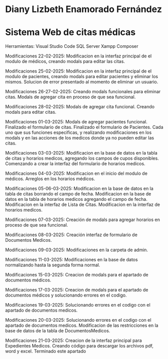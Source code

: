 # Diany Lizbeth Enamorado Fernández 
# Sistema Web de citas médicas
Herramientas:
  Visual Studio Code
  SQL Server
  Xampp
  Composer

  Modificaciones 22-02-2025:
    Modificacion en la interfaz principal de el modulo de médicos, creando modals para editar las citas.

  Modificaciones 25-02-2025:
    Modificacion en la interfaz principal de el modulo de pacientes, creando modals para editar pacientes y eliminar los mismos.
    Solucion de error presentado al momento de eliminar un usuario.

  Modificaciones 26-27-02-2025:
    Creando modals funcionales para eliminar citas.
    Modals de agregar cita en proceso de que sea funcional.

  
  Modificaciones 28-02-2025:
    Modals de agregar cita funcional.
    Creando modals para editar citas.

  Modificaciones 01-03-2025:
    Modals de agregar pacientes funcional.
    Finalizado el formulario de citas.
    Finalizado el formulario de Pacientes.
    Cada uno que sus funciones especificas, y realizando modificaciones en los modals y en las acciones
    de los medicos donde ya no pueden editar las citas.

  Modificaciones 03-03-2025:
    Modificacion en la base de datos en la tabla de citas y horarios medicos, agregando los campos de cupos disponibles.
    Comenzando a crear la interfaz del formulario de horarios medicos.
      
  Modificaciones 04-03-2025:
    Modificacion en el inicio del modulo de médicos.
    Arreglos en los horarios médicos.

  Modificaciones 05-06-03-2025:
    Modificacion en la base de datos en la tabla de citas borrando el campo de fecha.
    Modificacion en la base de datos en la tabla de horarios medicos agregando el campo de fecha.
    Modificacion en la interfaz de Lista de Citas.
    Modificacion en la interfaz de horarios medicos.

  Modificaciones 07-03-2025:
    Creación de modals para agregar horarios en proceso de que sea funcional.

  Modificaciones 08-03-2025:
    Creación interfaz de formulario de Documentos Medicos.

  Modificaciones 09-03-2025:
    Modificaciones en la carpeta de admin.

  Modificaciones 11-03-2025:
    Modificaciones en la base de datos normalizando hasta la segunda forma normal.

  Modificaciones 15-03-2025:
    Creacion de modals para el apartado de documentos médicos.

  Modificaciones 17-03-2025:
    Creacion de modals para el apartado de documentos médicos y solucionando errores en el codigo.

  Modificaciones 19-03-2025:
    Solucionando errores en el codigo con el apartado de documentos medicos.

  Modificaciones 20-03-2025:
    Solucionando errores en el codigo con el apartado de documentos medicos.
    Modificacion de las restricciones en la base de datos de la tabla de DocumentosMedicos.

  Modificaciones 21-03-2025:
    Creacion de la interfaz principal para Expedientes Medicos.
    Creando código para descargar los archivos pdf, word y excel.
    Terminado este apartado



